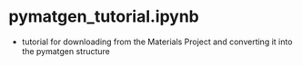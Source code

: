 # pymatgen_tutorial.ipynb
- tutorial for downloading from the Materials Project and converting it into the pymatgen structure


